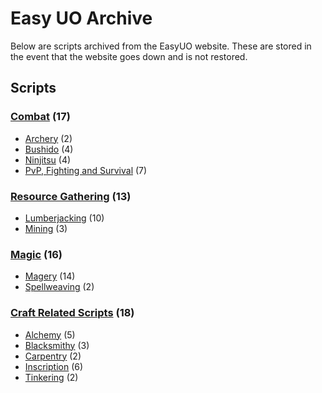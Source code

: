 # Easy UO Archive
Below are scripts archived from the EasyUO website. These are stored in the event that the website goes down and is not restored.

## Scripts

### [Combat](https://github.com/davidadas/easyuo/tree/main/Combat) (17)
* [Archery](https://github.com/davidadas/easyuo/tree/main/Combat/Archery) (2)
* [Bushido](https://github.com/davidadas/easyuo/tree/main/Combat/Bushido) (4)
* [Ninjitsu](https://github.com/davidadas/easyuo/tree/main/Combat/Ninjitsu) (4)
* [PvP, Fighting and Survival](https://github.com/davidadas/easyuo/tree/main/Combat/PvP%2C%20Fighting%20and%20Survival) (7)

### [Resource Gathering](https://github.com/davidadas/easyuo/tree/main/Resource%20Gathering) (13)
* [Lumberjacking](https://github.com/davidadas/easyuo/tree/main/Resource%20Gathering/Lumberjacking) (10)
* [Mining](https://github.com/davidadas/easyuo/tree/main/Resource%20Gathering/Mining) (3)

### [Magic](https://github.com/davidadas/easyuo/tree/main/Magic) (16)
* [Magery](https://github.com/davidadas/easyuo/tree/main/Magery) (14)
* [Spellweaving](https://github.com/davidadas/easyuo/tree/main/Spellweaving) (2)

### [Craft Related Scripts](https://github.com/davidadas/easyuo/tree/main/Craft%20Related%20Scripts) (18)
* [Alchemy](https://github.com/davidadas/easyuo/tree/main/Craft%20Related%20Scripts/Alchemy) (5)
* [Blacksmithy](https://github.com/davidadas/easyuo/tree/main/Craft%20Related%20Scripts/Blacksmithy) (3)
* [Carpentry](https://github.com/davidadas/easyuo/tree/main/Craft%20Related%20Scripts/Carpentry) (2)
* [Inscription](https://github.com/davidadas/easyuo/tree/main/Craft%20Related%20Scripts/Inscription) (6)
* [Tinkering](https://github.com/davidadas/easyuo/tree/main/Craft%20Related%20Scripts/Tinkering) (2)
